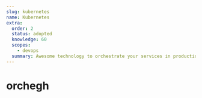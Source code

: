```yaml
---
slug: kubernetes
name: Kubernetes
extra:
  order: 2
  status: adopted
  knowledge: 60
  scopes:
    - devops
  summary: Awesome technology to orchestrate your services in production / CD environments (if you can affort it).
---
```


# orchegh

